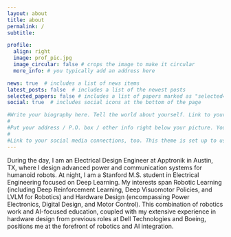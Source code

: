 ```yaml
---
layout: about
title: about
permalink: /
subtitle: 

profile:
  align: right
  image: prof_pic.jpg
  image_circular: false # crops the image to make it circular
  more_info: # you typically add an address here

news: true  # includes a list of news items
latest_posts: false  # includes a list of the newest posts
selected_papers: false # includes a list of papers marked as "selected={true}"
social: true  # includes social icons at the bottom of the page

#Write your biography here. Tell the world about yourself. Link to your favorite [subreddit](http://reddit.com). You can put a picture in, too. The code is already in, just name #your picture `prof_pic.jpg` and put it in the `img/` folder.
#
#Put your address / P.O. box / other info right below your picture. You can also disable any of these elements by editing `profile` property of the YAML header of your `_pages/#about.md`. Edit `_bibliography/papers.bib` and Jekyll will render your [publications page](/al-folio/publications/) automatically.
#
#Link to your social media connections, too. This theme is set up to use [Font Awesome icons](https://fontawesome.com/) and [Academicons](https://jpswalsh.github.io/academicons/), #like the ones below. Add your Facebook, Twitter, LinkedIn, Google Scholar, or just disable all of them.
---
```

During the day, I am an Electrical Design Engineer at Apptronik in Austin, TX, where I design advanced power and communication systems for humanoid robots. At night, I am a Stanford M.S. student in Electrical Engineering focused on Deep Learning. My interests span Robotic Learning (including Deep Reinforcement Learning, Deep Visuomotor Policies, and LVLM for Robotics) and Hardware Design (encompassing Power Electronics, Digital Design, and Motor Control). This combination of robotics work and AI-focused education, coupled with my extensive experience in hardware design from previous roles at Dell Technologies and Boeing, positions me at the forefront of robotics and AI integration.
